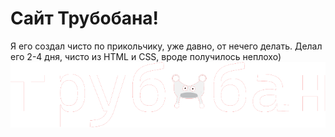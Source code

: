 <!DOCTYPE html>
<html lang="en">
<head>
    <meta charset="UTF-8">
    <meta name="viewport" content="width=device-width, initial-scale=1.0">
    <h1>Сайт Трубобана!</h1>
</head>
<body>
    <a>Я его создал чисто по прикольчику, уже давно, от нечего делать. Делал его 2-4 дня, чисто из HTML и CSS, вроде получилось неплохо)</a>
        <img src="images/logo.png">
    
</body>
</html>
